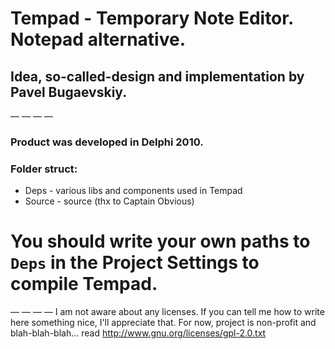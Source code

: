 # Tempad - Temporary Note Editor. Notepad alternative.

## Idea, so-called-design and implementation by Pavel Bugaevskiy.


— — — — 
### Product was developed in Delphi 2010.

### Folder struct:
+ Deps   - various libs and components used in Tempad
+ Source - source (thx to Captain Obvious)


# You should write your own paths to `Deps` in the Project Settings to compile Tempad.


— — — — 
I am not aware about any licenses. 
If you can tell me how to write here something nice, I'll appreciate that. 
For now, project is non-profit and blah-blah-blah… read http://www.gnu.org/licenses/gpl-2.0.txt